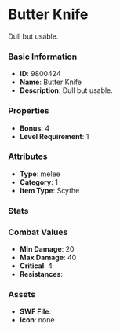 # Butter Knife

Dull but usable.

### Basic Information

- **ID**: 9800424
- **Name**: Butter Knife
- **Description**: Dull but usable.

### Properties

- **Bonus**: 4
- **Level Requirement**: 1

### Attributes

- **Type**: melee     
- **Category**: 1
- **Item Type**: Scythe

### Stats


### Combat Values

- **Min Damage**: 20
- **Max Damage**: 40
- **Critical**: 4
- **Resistances**: 

### Assets

- **SWF File**: 
- **Icon**: none

